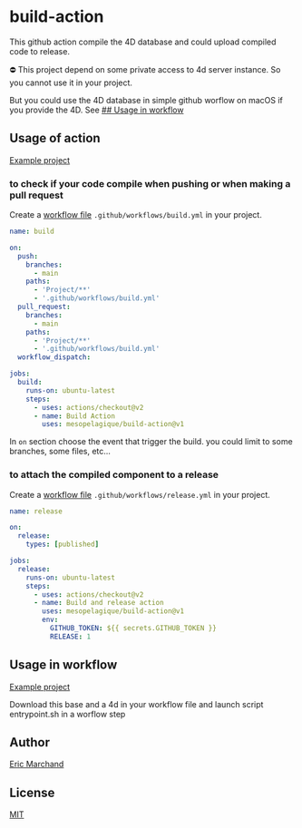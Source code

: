 # build-action

This github action compile the 4D database and could upload compiled code to release.

⛔️ This project depend on some private access to 4d server instance. So you cannot use it in your project.

But you could use the 4D database in simple github worflow on macOS if you provide the 4D. See [## Usage in workflow](#usage-in-workflow)

## Usage of action

[Example project](https://github.com/mesopelagique/test-build-action)

### to check if your code compile when pushing or when making a pull request

Create a [workflow file](https://docs.github.com/en/actions/reference/workflow-syntax-for-github-actions) `.github/workflows/build.yml` in your project.

```yml
name: build

on:
  push:
    branches:
      - main
    paths: 
      - 'Project/**'
      - '.github/workflows/build.yml'
  pull_request:
    branches:
      - main
    paths: 
      - 'Project/**'
      - '.github/workflows/build.yml'
  workflow_dispatch:

jobs:
  build:
    runs-on: ubuntu-latest
    steps:
      - uses: actions/checkout@v2
      - name: Build Action
        uses: mesopelagique/build-action@v1
```

In `on` section choose the event that trigger the build. you could limit to some branches, some files, etc...

### to attach the compiled component to a release

Create a [workflow file](https://docs.github.com/en/actions/reference/workflow-syntax-for-github-actions) `.github/workflows/release.yml` in your project.

```yml
name: release

on:
  release:
    types: [published]

jobs:
  release:
    runs-on: ubuntu-latest
    steps:
      - uses: actions/checkout@v2
      - name: Build and release action
        uses: mesopelagique/build-action@v1
        env:
          GITHUB_TOKEN: ${{ secrets.GITHUB_TOKEN }}  
          RELEASE: 1
```

## Usage in workflow

[Example project](https://github.com/mesopelagique/test-build-workflow)

Download this base and a 4d in your workflow file and launch script entrypoint.sh in a worflow step

## Author

[Eric Marchand](https://github.com/mesopelagique/)

## License

[MIT](LICENSE.md)
